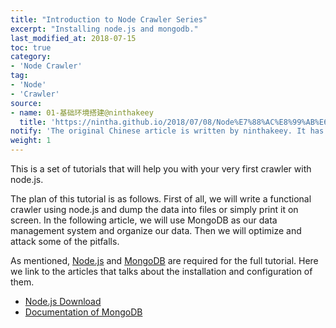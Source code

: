 ```yaml
---
title: "Introduction to Node Crawler Series"
excerpt: "Installing node.js and mongodb."
last_modified_at: 2018-07-15
toc: true
category:
- 'Node Crawler'
tag:
- 'Node'
- 'Crawler'
source:
- name: 01-基础环境搭建@ninthakeey
  title: 'https://nintha.github.io/2018/07/08/Node%E7%88%AC%E8%99%AB%E6%8C%87%E5%8C%97/01-%E5%9F%BA%E7%A1%80%E7%8E%AF%E5%A2%83%E6%90%AD%E5%BB%BA/'
notify: 'The original Chinese article is written by ninthakeey. It has been translated and remixed by Datumorphism'
weight: 1
---
```



This is a set of tutorials that will help you with your very first crawler with node.js.

The plan of this tutorial is as follows. First of all, we will write a functional crawler using node.js and dump the data into files or simply print it on screen. In the following article, we will use MongoDB as our data management system and organize our data. Then we will optimize and attack some of the pitfalls.

As mentioned, [Node.js](https://nodejs.org/en/) and [MongoDB](https://www.mongodb.com/) are required for the full tutorial. Here we link to the articles that talks about the installation and configuration of them.

- [Node.js Download](https://nodejs.org/en/download/)
- [Documentation of MongoDB](https://docs.mongodb.com/)
